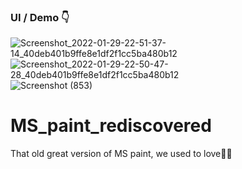### UI / Demo 👇
![Screenshot_2022-01-29-22-51-37-14_40deb401b9ffe8e1df2f1cc5ba480b12](https://user-images.githubusercontent.com/75971776/151670681-899f9e7e-df5a-4869-8572-4d72a8e53d3d.jpg)
![Screenshot_2022-01-29-22-50-47-28_40deb401b9ffe8e1df2f1cc5ba480b12](https://user-images.githubusercontent.com/75971776/151670685-758f9a3e-39d7-4c6e-9801-767f087a0829.jpg)
![Screenshot (853)](https://user-images.githubusercontent.com/75971776/152021489-13647b8e-6a09-44b0-a635-c09cf692ab10.png)

# MS_paint_rediscovered
That old great version of MS paint, we used to love💖💖
